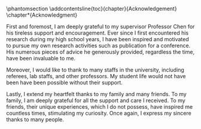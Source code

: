 \phantomsection
\addcontentsline{toc}{chapter}{Acknowledgement}
\chapter*{Acknowledgment}

First and foremost, I am deeply grateful to my supervisor Professor Chen for his tireless support and encouragement. Ever since I first encountered his research during my high school years, I have been inspired and motivated to pursue my own research activities such as publication for a conference. His numerous pieces of advice he generously provided, regardless the time, have been invaluable to me.

Moreover, I would like to thank to many staffs in the university, including referees, lab staffs, and other professors. My student life would not have been have been possible without their support.

Lastly, I extend my heartfelt thanks to my family and many friends. To my family, I am deeply grateful for all the support and care I received. To my friends, their unique experiences, which I do not possess, have inspired me countless times, stimulating my curiosity. Once again, I express my sincere thanks to many people. 
